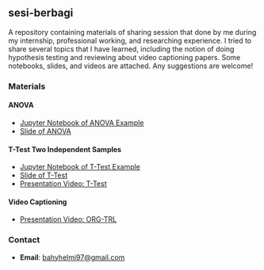 ## sesi-berbagi
A repository containing materials of sharing session that done by me during my internship, professional working, and researching experience. I tried to share several topics that I have learned, including the notion of doing hypothesis testing and reviewing about video captioning papers. Some notebooks, slides, and videos are attached. Any suggestions are welcome!

### Materials
#### ANOVA
- [Jupyter Notebook of ANOVA Example](https://github.com/bahyhelmihp/sesi-berbagi/blob/master/ANOVA/ANOVA%20-%20Example.ipynb)
- [Slide of ANOVA](https://github.com/bahyhelmihp/sesi-berbagi/blob/master/ANOVA/Sharing%20Session%20-%20ANOVA.pdf)

#### T-Test Two Independent Samples
- [Jupyter Notebook of T-Test Example](https://github.com/bahyhelmihp/sesi-berbagi/blob/master/T-Test/T-Test%20Independent%20Sample%20-%20Example.ipynb)
- [Slide of T-Test](https://github.com/bahyhelmihp/sesi-berbagi/blob/master/T-Test/T-Test%20Sharing%20Session.pdf)
- [Presentation Video: T-Test](https://drive.google.com/file/d/1WG-xHHKa1EKAqQjO1tHGS3T9qEdIh1Uy/view?usp=share_link)

#### Video Captioning
- [Presentation Video: ORG-TRL](https://drive.google.com/file/d/1LBe09VRYuCDCcepTz0r734o4z1tPIufj/view?usp=share_link) 

### Contact
- **Email**: bahyhelmi97@gmail.com
